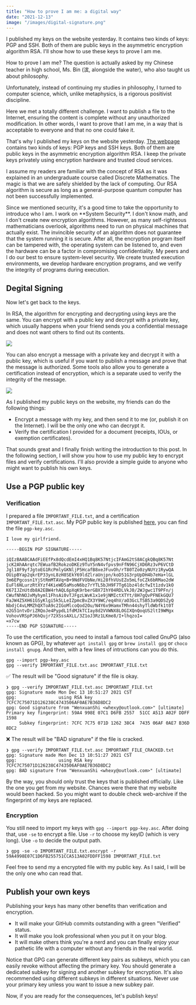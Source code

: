 ```yaml
---
title: "How to prove I am me: a digital way"
date: "2021-12-13"
image: "/images/digital-signature.png"
---
```


I published my keys on the website yesterday. It contains two kinds of keys: PGP and SSH. Both of them are public keys in the asymmetric encryption algorithm RSA. I'll show how to use these keys to prove I am me.

<!-- more -->

How to prove I am me? The question is actually asked by my Chinese teacher in high school, Ms. Bin (滨, alongside the water), who also taught us about philosophy. 

<Dialog>
You may have heard about Descartes' basic axiom "Cogito ergo sum" (I think, therefore I am), which I believe is the best answer. 
</Dialog>

Unfortunately, instead of continuing my studies in philosophy, I turned to computer science, which, unlike metaphysics, is a rigorous positivist discipline.

Here we met a totally different challenge. I want to publish a file to the Internet, ensuring the content is complete without any unauthorized modification. In other words, I want to prove that I am me, in a way that is acceptable to everyone and that no one could fake it.

That's why I published my keys on the website yesterday. [The webpage](https://www.whexy.com/keys) contains two kinds of keys: PGP keys and SSH keys. Both of them are public keys in the asymmetric encryption algorithm RSA. I keep the private keys privately using encryption hardware and trusted cloud services.

I assume my readers are familiar with the concept of RSA as it was explained in an undergraduate course called Discrete Mathematics. The magic is that we are safely shielded by the lack of computing. Our RSA algorithm is secure as long as a general-purpose quantum computer has not been successfully implemented.

<Callout title="👨🏻‍💻 I am Iron Man, not Jarvis">
Since we mentioned security, it's a good time to take the opportunity to introduce who I am. I work on **System Security**. I don't know math, and I don't create new encryption algorithms. However, as many self-righteous mathematicians overlook, algorithms need to run on physical machines that actually exist. The invincible security of an algorithm does not guarantee that the system running it is secure. After all, the encryption program itself can be tampered with, the operating system can be listened to, and even the hardware can be a factor in compromising confidentiality. My peers and I do our best to ensure system-level security. We create trusted execution environments, we develop hardware encryption programs, and we verify the integrity of programs during execution.
</Callout>

## Degital Signing

Now let's get back to the keys.

In RSA, the algorithm for encrypting and decrypting using keys are the same. You can encrypt with a public key and decrypt with a private key, which usually happens when your friend sends you a confidential message and does not want others to find out its contents.

![](/images/keys001.png)

You can also encrypt a message with a private key and decrypt it with a public key, which is useful if you want to publish a message and prove that the message is authorized. Some tools also allow you to generate a certification instead of encryption, which is a separate used to verify the integrity of the message.

![](/images/keys002.png)

As I published my public keys on the website, my friends can do the following things:

- Encrypt a message with my key, and then send it to me (or, publish it on the Internet). I will be the only one who can decrypt it.
- Verify the certification I provided for a document (receipts, IOUs, or exemption certificates).

That sounds great and I finally finish writing the introduction to this post. In the following section, I will show you how to use my public key to encrypt files and verify certifications. I'll also provide a simple guide to anyone who might want to publish his own keys.

## Use a PGP public key

### Verification

I prepared a file `IMPORTANT_FILE.txt`, and a certification `IMPORTANT_FILE.txt.asc`. My PGP public key is published [here](https://www.whexy.com/keys), you can find the file `pgp-key.asc`.

```plain filename=IMPORTANT_FILE.txt
I love my girlfriend.
```

```plain filename=IMPORTANT_FILE.txt.asc
-----BEGIN PGP SIGNATURE-----

iQIzBAABCAAdFiEEfPx8dQcdEmI4xHQ1Bq8K57NtjcIFAmG2tS8ACgkQBq8K57Nt
jcK2AhAArqtc7EWuafB2RokzoDKEz9TuY5nN4vfpvs9nFfN96CjXD6Rz3vP6VCtD
Jgl18F9yfJgtoEG1RcPmlyGKNljP5HcafB8xeJFuvOh/rT80TZo0zyNUYz1RywQA
OUipBYap2qkrEP33ynL8zH8SEkY69ldZlraUnjpn/koD51G3rpUpDH4b7eHa+lGL
3m6EPgcosn1YjStRmMTAVq+B+9NdFVObNe/Hi28fhVUsEZo5mLfoCZk6bRMao2dW
EuFl6NLurzRtXYzf4KieWD5aMsoN6bz7rYTL5bJH9F7Tg61bz4ldcfwIt1zdv1kO
K67IJZnUtdb8A2EBW4rhAQL6pXqK9rberGBX7IhY04RDLVkJ0/2WJgwc1T9PFn/j
CWufNhNOJxMyhyml1FhsAi0vTJFgzLWvK1x1e9jNMIctXTYt/8H7gQvPFNEkGQU7
FaJW4Z5XH61GSyKlgi5k5LLeIZpmcBvZX3Y9WC/eq4hV/aO3GcLTSB53a9QDSZyQ
NbdjC4vLMMZhQXToA9c2IGoMlcoQod2Ou/N4Y6x9HamxTMhn44shyTldWbfk1t0T
o2G51ntvDriZRQoJe4PypdL1fdMJkTCIay8d2VVWNX8LOGIXQnQoqUS2ltI9WMgx
VohovVRSpPJ6hQujr72XSssAXLL/3Z1oJ3Rz1LKme8/I+lhqzoI=
=x7cw
-----END PGP SIGNATURE-----

```

To use the certification, you need to install a famous tool called GnuPG (also known as GPG), by whatever `apt install gpg` or `brew install gpg` or `choco install gnupg`. And then, with a few lines of intructions can you do this.

```shell
gpg --import pgp-key.asc
gpg --verify IMPORTANT_FILE.txt.asc IMPORTANT_FILE.txt
```

✅ The result will be "Good signature" if the file is okay.

```
❯ gpg --verify IMPORTANT_FILE.txt.asc IMPORTANT_FILE.txt
gpg: Signature made Mon Dec 13 10:51:27 2021 CST
gpg:                using RSA key 7CFC7C75071D126238C4743506AF0AE7B36D8DC2
gpg: Good signature from "WenxuanShi <whexy@outlook.com>" [ultimate]
Primary key fingerprint: 59A4 998E 07C1 D6FB 2557  51CC A513 A02F DDFF 1598
     Subkey fingerprint: 7CFC 7C75 071D 1262 38C4  7435 06AF 0AE7 B36D 8DC2
```

❌ The result will be "BAD signature" if the file is cracked.

```
❯ gpg --verify IMPORTANT_FILE.txt.asc IMPORTANT_FILE_CRACKED.txt
gpg: Signature made Mon Dec 13 10:51:27 2021 CST
gpg:                using RSA key 7CFC7C75071D126238C4743506AF0AE7B36D8DC2
gpg: BAD signature from "WenxuanShi <whexy@outlook.com>" [ultimate]
```

By the way, you should only trust the keys that is published officially. Like the one you get from my website. Chances were there that my website would been hacked. So you might want to double check web-archive if the fingerprint of my keys are replaced.

### Encryption

You still need to import my keys with `gpg --import pgp-key.asc`. After doing that, use `-se` to encrypt a file. Use `-r` to choose my keyID (which is very long). Use `-o` to decide the output path.

```shell
❯ gpg -se -o IMPORTANT_FILE.txt.encrypt -r 59A4998E07C1D6FB255751CCA513A02FDDFF1598 IMPORTANT_FILE.txt
```

Feel free to send my a encrypted file with my public key. As I said, I will be the only one who can read that.

## Publish your own keys

Publishing your keys has many other benefits than verification and encryption.

- It will make your GitHub commits outstanding with a green "Verified" status.
- It will make you look professional when you put it on your blog.
- It will make others think you're a nerd and you can finally enjoy your pathetic life with a computer without any friends in the real world.

Notice that GPG can generate different key pairs as subkeys, which you can easily revoke without affecting the primary key. You should generate a dedicated subkey for signing and another subkey for encryption. It's also recommended using different subkeys in different situations. Never use your primary key unless you want to issue a new subkey pair.

Now, if you are ready for the consequences, let's publish keys!
